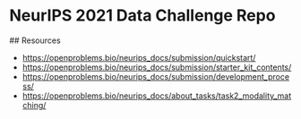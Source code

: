 # NeurIPS 2021 Data Challenge Repo

## Resources

- https://openproblems.bio/neurips_docs/submission/quickstart/
- https://openproblems.bio/neurips_docs/submission/starter_kit_contents/
- https://openproblems.bio/neurips_docs/submission/development_process/
- https://openproblems.bio/neurips_docs/about_tasks/task2_modality_matching/


